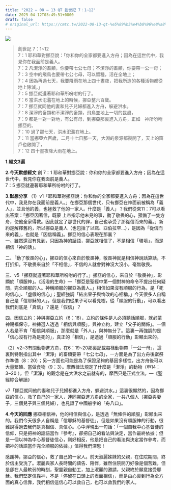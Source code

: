 ```yaml
---
title: "2022 – 08 – 13 QT 創世記 7：1~12"
date: 2025-04-12T03:49:51+0800
draft: false
# original_url: https://cmtc.tw/2022-08-13-qt-%e5%89%b5%e4%b8%96%e8%a8%98-7%ef%bc%9a112
---
```


![](/images/qt.jpg)
> 創世記 7：1\~12  
> 7：1 耶和華對挪亞說：「你和你的全家都要進入方舟；因為在這世代中，我見你在我面前是義人。  
> 7：2 凡潔淨的畜類，你要帶七公七母；不潔淨的畜類，你要帶一公一母；  
> 7：3 空中的飛鳥也要帶七公七母，可以留種，活在全地上；  
> 7：4 因為再過七天，我要降雨在地上四十晝夜，把我所造的各種活物都從地上除滅。」  
> 7：5 挪亞就遵著耶和華所吩咐的行了。  
> 7：6 當洪水氾濫在地上的時候，挪亞整六百歲。  
> 7：7 挪亞就同他的妻和兒子兒婦都進入方舟，躲避洪水。  
> 7：8 潔淨的畜類和不潔淨的畜類，飛鳥並地上一切的昆蟲，  
> 7：9 都是一對一對地，有公有母，到挪亞那裏進入方舟，正如　神所吩咐挪亞的。  
> 7：10 過了那七天，洪水氾濫在地上。  
> 7：11 當挪亞六百歲，二月十七日那一天，大淵的泉源都裂開了，天上的窗戶也敞開了，  
> 7：12 四十晝夜降大雨在地上。

**1.經文3遍**

**2.今天默想經文**
創 7：1 耶和華對挪亞說：你和你的全家都要進入方舟；因為在這世代中，我見你在我面前是義人。  
7：5 挪亞就遵著耶和華所吩咐的行了。

**3.默想分享**
（1）v1「耶和華對挪亞說：你和你的全家都要進入方舟；因為在這世代中，我見你在我面前是義人。」在挪亞那個世代，只有挪亞在神面前被稱為「義人」，並且他的義，也拯救了他的一家人。什麼是「義人」？我們從來11：7可以看出答案：「挪亞因著信，既蒙 上帝指示他未見的事，動了敬畏的心，預備了一隻方舟，使他全家得救。因此就定了那世代的罪，自己也承受了那從信而來的義。」新約是解釋舊約，所以挪亞是義人（也包括了以諾、亞伯拉罕…），是因為「從信而來的義」，也就是「因信稱義」。挪亞的信心表現在那裏？  
一、雖然還沒有見到，只因為神的話語，挪亞就相信了，不是相信「環境」，而是相信「神的話」。

二、「動了敬畏的心」，挪亞的信心來自於敬畏神，敬畏神就是相信神說話算話，不打折扣。不敬畏來自於「不相信」，不信的人就會對神沒大沒小，毫無敬畏。

三、v5「挪亞就遵著耶和華所吩咐的行了。」挪亞的信心，來自於「敬畏神」，彰顯於「順服神」。《活潑的生命》—「挪亞是聖經中第一個對神的命令不提出任何疑問，完全順服的人。神稱順服的挪亞為義人。」相信如果沒有順服的行為，是「死的信心」、「虛假的信心」；聖經強調「結出果子與悔改的心相稱。」今天很多人自稱自己是「信耶穌的人」，但是我們從果子可以看見樹，從「順服的行動」，可以看出我們到底是「真信」？還是「假信」？

四、因信立約：神與挪亞立約（6：18），立約的條件是人必須聽話順服，就必蒙神賜福保守。神揀選人透過「相信與順服」，與神立約，建立「父子的關係」。一個人若是不肯「相信與順服」，那麼就是「外人」，與神無分了。這裏一再強調的是「信心沒有行為是死的」，真正的「相信」，是透過「順服的行動」彰顯出來的。

（2）v2\~3有關動物進方舟，在6：19\~20那裏記載每樣動物帶「一公一母」，這裏則特別指出其中「潔淨」的畜類要帶「七公七母」，一方面是為了出方舟後獻祭作準備（8：20）；另一方面也可能是為了保證足夠的基因多樣性，出方舟後可以大量繁殖、當做食物（9：3）。摩西律法規定了什麼是「潔淨」的動物（申14：3\~20 ），但「潔淨」的觀念是在大洪水之前就有的，摩西只是正式立法。—《聖經綜合解讀》

v7「挪亞就同他的妻和兒子兒婦都進入方舟，躲避洪水。」這裏很顯然的，因為挪亞的信心，救了自己的一家人，連同挪亞進方舟的全家，一共八個人（挪亞與妻子，三個兒子與三個兒婦），也見證了中國船字的「舟八口」。

**4.今天的回應**
挪亞相信神，他的相信與信心，是透過「無條件的順服」彰顯出來的。我們今天很多人自稱是「信耶穌的基督徒」，但是如果沒有順服神的行動，很難說得過去我們是真相信、真信心。心中浮現出一句話：「一個自我中心基督徒的信仰，只是把神的話語當作『參考』，卻把自己的看法與決定，當作最終依據；但是一個以神為中心基督徒信心，剛好相反，他是把自己的看法與決定當作參考，而把神的話語當作完全順服的依據。」值得我們深思！

感謝神，挪亞的信心，救了自己的一家人。前天淑麗姊妹的父親，在住院期間，終於信主受洗了。淑麗與家人長時間的禱告、陪伴，雖然住院開刀好像是個苦難，但是卻在人最軟弱的時刻，聖靈親自動工，加上淑麗的邀請，父親終於願意接受耶穌。我們堅定信靠神，不是「停留在口頭上的表面相信」，而是由心裏到行為全方面的真心信靠，我們相信這信心可以救自己，也可以救我們的家人。
